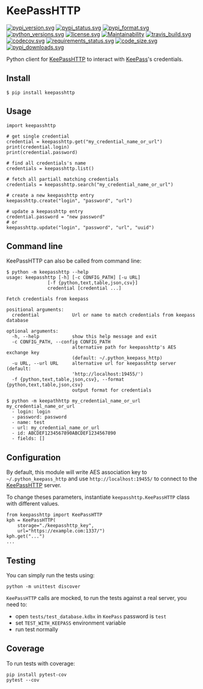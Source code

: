 # KeePassHTTP

[![pypi_version.svg][pypi_version.svg]][pypi_project.url]
[![pypi_status.svg][pypi_status.svg]][pypi_project.url]
[![pypi_format.svg][pypi_format.svg]][pypi_project.url]
[![python_versions.svg][python_versions.svg]][pypi_project.url]
[![license.svg][license.svg]][license.url]
[![Maintainability][maintainability.svg]][maintainability.url]
[![travis_build.svg][travis_build.svg]][travis.url]
[![codecov.svg][codecov.svg]][codecov.url]
[![requirements_status.svg][requirements_status.svg]][requires.url]
[![code_size.svg][code_size.svg]][pypi_project.url]
[![pypi_downloads.svg][pypi_downloads.svg]][pypi_project.url]


Python client for [KeePassHTTP][keepasshttp.url] to interact with [KeePass][keepass.url]'s credentials.


## Install

    $ pip install keepasshttp


## Usage

    import keepasshttp

    # get single credential
    credential = keepasshttp.get("my_credential_name_or_url")
    print(credential.login)
    print(credential.password)

    # find all credentials's name
    credentials = keepasshttp.list()

    # fetch all partiall matching credentials
    credentials = keepasshttp.search("my_credential_name_or_url")

    # create a new keepasshttp entry
    keepasshttp.create("login", "password", "url")

    # update a keepasshttp entry
    credential.password = "new password"
    # or
    keepasshttp.update("login", "password", "url", "uuid")


## Command line

KeePassHTTP can also be called from command line:


    $ python -m keepasshttp --help
    usage: keepasshttp [-h] [-c CONFIG_PATH] [-u URL]
                   [-f {python,text,table,json,csv}]
                   credential [credential ...]

    Fetch credentials from keepass

    positional arguments:
      credential            Url or name to match credentials from keepass database

    optional arguments:
      -h, --help            show this help message and exit
      -c CONFIG_PATH, --config CONFIG_PATH
                            alternative path for keepasshttp's AES exchange key
                            (default: ~/.python_keepass_http)
      -u URL, --url URL     alternative url for keepasshttp server (default:
                            'http://localhost:19455/')
      -f {python,text,table,json,csv}, --format {python,text,table,json,csv}
                            output format for credentials

    $ python -m keepathhttp my_credential_name_or_url
    my_credential_name_or_url
      - login: login
      - password: password
      - name: test
      - url: my_credential_name_or_url
      - id: ABCDEF1234567890ABCDEF1234567890
      - fields: []


## Configuration

By default, this module will write AES association key to `~/.python_keepass_http`
and use `http://localhost:19455/` to connect to the [KeePassHTTP][keepasshttp.url] server.

To change theses parameters, instantiate `keepasshttp.KeePassHTTP` class with different values.

    from keepasshttp import KeePassHTTP
    kph = KeePassHTTP(
        storage="./keepasshttp_key",
        url="https://example.com:1337/")
    kph.get("...")
    ...


## Testing

You can simply run the tests using:

    python -m unittest discover

`KeePassHTTP` calls are mocked, to run the tests against a real server, you need to:

   - open `tests/test_database.kdbx` in `KeePass` password is `test`
   - set `TEST_WITH_KEEPASS` environment variable
   - run test normally


## Coverage

To run tests with coverage:

    pip install pytest-cov
    pytest --cov


[comment]: # (Urls references)
[pypi_project.url]: https://pypi.org/project/keepasshttp/
[license.url]: ./LICENSE.txt
[travis.url]: https://travis-ci.org/cyrbil/python_keepass_http
[codecov.url]: https://codecov.io/github/cyrbil/python_keepass_http
[requires.url]: https://requires.io/github/cyrbil/python_keepass_http/requirements/?branch=master
[keepasshttp.url]: https://github.com/pfn/keepasshttp
[keepass.url]: https://keepass.info/
[maintainability.url]: https://codeclimate.com/github/cyrbil/python_keepass_http/maintainability

[comment]: # (Images references)
[pypi_version.svg]: https://img.shields.io/pypi/v/keepasshttp.svg "PYPI KeePassHTTP"
[pypi_status.svg]: https://img.shields.io/pypi/status/keepasshttp.svg "PYPI KeePassHTTP"
[pypi_format.svg]: https://img.shields.io/pypi/format/keepasshttp.svg "PYPI KeePassHTTP"
[python_versions.svg]: https://img.shields.io/pypi/pyversions/keepasshttp.svg "PYPI KeePassHTTP"
[license.svg]: https://img.shields.io/github/license/cyrbil/python_keepass_http.svg "MIT"
[travis_build.svg]: https://img.shields.io/travis/cyrbil/python_keepass_http/master.svg "travis.org"
[codecov.svg]: https://codecov.io/github/cyrbil/python_keepass_http/coverage.svg?branch=master "codecov.io"
[requirements_status.svg]: https://img.shields.io/requires/github/cyrbil/python_keepass_http.svg "requires.io"
[code_size.svg]: https://img.shields.io/github/languages/code-size/cyrbil/python_keepass_http.svg "All files"
[pypi_downloads.svg]: https://img.shields.io/pypi/dm/keepasshttp.svg "PYPI KeePassHTTP"
[maintainability.svg]: https://api.codeclimate.com/v1/badges/9aa1b086f9dde4d1e23d/maintainability
